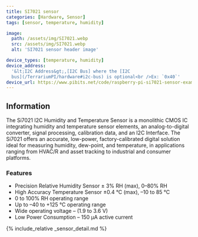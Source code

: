 ```yaml
---
title: SI7021 sensor
categories: [Hardware, Sensor]
tags: [sensor, temperature, humidity]

image:
  path: /assets/img/SI7021.webp
  src: /assets/img/SI7021.webp
  alt: 'SI7021 sensor header image'

device_types: [temperature, humidity]
device_address:
  '&lt;I2C Address&gt;,[I2C Bus] where the [I2C
  bus](/TerrariumPI/hardware#i2c-bus) is optional<br />Ex: `0x40`'
device_url: https://www.pibits.net/code/raspberry-pi-si7021-sensor-example.php
---
```


## Information

The Si7021 I2C Humidity and Temperature Sensor is a monolithic CMOS IC
integrating humidity and temperature sensor elements, an analog-to-digital
converter, signal processing, calibration data, and an I2C Interface. The Si7021
offers an accurate, low-power, factory-calibrated digital solution ideal for
measuring humidity, dew-point, and temperature, in applications ranging from
HVAC/R and asset tracking to industrial and consumer platforms.

### Features

- Precision Relative Humidity Sensor ± 3% RH (max), 0–80% RH
- High Accuracy Temperature Sensor ±0.4 °C (max), –10 to 85 °C
- 0 to 100% RH operating range
- Up to –40 to +125 °C operating range
- Wide operating voltage – (1.9 to 3.6 V)
- Low Power Consumption – 150 μA active current

{% include_relative _sensor_detail.md %}
